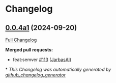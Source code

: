 # Changelog

## [0.0.4a1](https://github.com/OpenVoiceOS/skill-ovos-homescreen/tree/0.0.4a1) (2024-09-20)

[Full Changelog](https://github.com/OpenVoiceOS/skill-ovos-homescreen/compare/0.0.3...0.0.4a1)

**Merged pull requests:**

- feat:semver [\#113](https://github.com/OpenVoiceOS/skill-ovos-homescreen/pull/113) ([JarbasAl](https://github.com/JarbasAl))



\* *This Changelog was automatically generated by [github_changelog_generator](https://github.com/github-changelog-generator/github-changelog-generator)*
